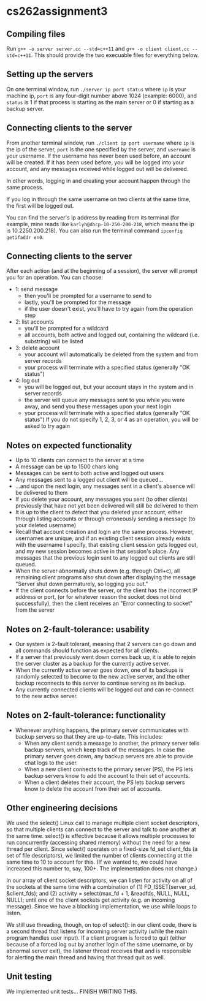# cs262assignment3

## Compiling files
Run `g++ -o server server.cc --std=c++11` and `g++ -o client client.cc --std=c++11`. This should provide the two execuable files for everything below.

## Setting up the servers
On one terminal window, run `./server ip port status` where `ip` is your machine ip, `port` is any four-digit number above 1024 (example: 6000), and `status` is 1 if that process is starting as the main server or 0 if starting as a backup server.

## Connecting clients to the server
From another terminal window, run `./client ip port username` where `ip` is the ip of the server, `port` is the one specified by the server, and `username` is your username. If the username has never been used before, an account will be created. If it has been used before, you will be logged into your account, and any messages received while logged out will be delivered. 

In other words, logging in and creating your account happen through the same process.

If you log in through the same username on two clients at the same time, the first will be logged out.

You can find the server's ip address by reading from its terminal (for example, mine reads like `karlyh@dhcp-10-250-200-218`, which means the ip is 10.2250.200.218). You can also run the terminal command `ipconfig getifaddr en0`.

## Connecting clients to the server
After each action (and at the beginning of a session), the server will prompt you for an operation. You can choose:

- 1: send message
    - then you'll be prompted for a username to send to
    - lastly, you'll be prompted for the message
    - if the user doesn't exist, you'll have to try again from the operation step
- 2: list accounts
    - you'll be prompted for a wildcard
    - all accounts, both active and logged out, containing the wildcard (i.e. substring) will be listed
- 3: delete account
    - your account will automatically be deleted from the system and from server records
    - your process will terminate with a specified status (generally "OK status")
- 4: log out
    - you will be logged out, but your account stays in the system and in server records
    - the server will queue any messages sent to you while you were away, and send you these messages upon your next login
    - your process will terminate with a specified status (generally "OK status") If you do not specify 1, 2, 3, or 4 as an operation, you will be asked to try again

## Notes on expected functionality
- Up to 10 clients can connect to the server at a time
- A message can be up to 1500 chars long
- Messages can be sent to both active and logged out users
- Any messages sent to a logged out client will be queued...
- ...and upon the next login, any messages sent in a client's absence will be delivered to them
- If you delete your account, any messages you sent (to other clients) previously that have not yet been delivered will still be delivered to them
- It is up to the client to detect that you deleted your account, either through listing accounts or through erroneously sending a message (to your deleted username)
- Recall that account creation and login are the same process. However, usernames are unique, and if an existing client session already exists with the username I specify, that existing client session gets logged out, and my new session becomes active in that session's place. Any messages that the previous login sent to any logged out clients are still queued.
- When the server abnormally shuts down (e.g. through Ctrl+c), all remaining client programs also shut down after displaying the message "Server shut down permaturely, so logging you out."
- If the client connects before the server, or the client has the incorrect IP address or port, (or for whatever reason the socket does not bind successfully), then the client receives an "Error connecting to socket" from the server

## Notes on 2-fault-tolerance: usability
- Our system is 2-fault tolerant, meaning that 2 servers can go down and all commands should function as expected for all clients.
- If a server that previously went down comes back up, it is able to rejoin the server cluster as a backup for the currently active server.
- When the currently active server goes down, one of its backups is randomly selected to become to the new active server, and the other backup reconnects to this server to continue serving as its backup. 
- Any currently connected clients will be logged out and can re-connect to the new active server.

## Notes on 2-fault-tolerance: functionality
- Whenever anything happens, the primary server communicates with backup servers so that they are up-to-date. This includes:
    - When any client sends a message to another, the primary server tells backup servers, which keep track of the messages. In case the primary server goes down, any backup servers are able to provide chat logs to the user.
    - When a new client connects to the primary server (PS), the PS lets backup servers know to add the account to their set of accounts.
    - When a client deletes their account, the PS lets backup servers know to delete the account from their set of accounts.

## Other engineering decisions
We used the select() Linux call to manage multiple client socket descriptors, so that multiple clients can connect to the server and talk to one another at the same time. select() is effective because it allows multiple processes to run concurrently (accessing shared memory) without the need for a new thread per client. Since select() operates on a fixed-size fd_set client_fds (a set of file descriptors), we limited the number of clients connecting at the same time to 10 to account for this. (If we wanted to, we could have increased this number to, say, 100+. The implementation does not change.)

In our array of client socket descriptors, we can listen for activity on all of the sockets at the same time with a combination of (1) FD_ISSET(server_sd, &client_fds); and (2) activity = select(max_fd + 1, &readfds, NULL, NULL, NULL); until one of the client sockets get activity (e.g. an incoming message). Since we have a blocking implementation, we use while loops to listen.

We still use threading, though, on top of select(): in our client code, there is a second thread that listens for incoming server activity (while the main program handles user input). If a client program is forced to quit (either because of a forced log out by another login of the same username, or by abnormal server exit), the listener thread receives that and is responsible for alerting the main thread and having that thread quit as well.

## Unit testing
We implemented unit tests... FINISH WRITING THIS.